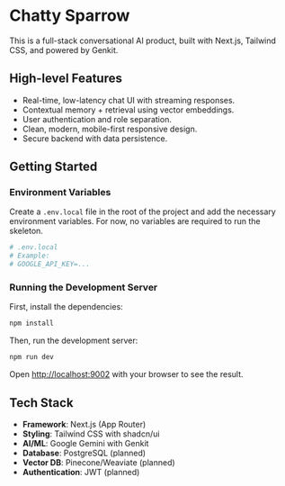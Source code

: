 # Chatty Sparrow

This is a full-stack conversational AI product, built with Next.js, Tailwind CSS, and powered by Genkit.

## High-level Features

- Real-time, low-latency chat UI with streaming responses.
- Contextual memory + retrieval using vector embeddings.
- User authentication and role separation.
- Clean, modern, mobile-first responsive design.
- Secure backend with data persistence.

## Getting Started

### Environment Variables

Create a `.env.local` file in the root of the project and add the necessary environment variables. For now, no variables are required to run the skeleton.

```bash
# .env.local
# Example:
# GOOGLE_API_KEY=...
```

### Running the Development Server

First, install the dependencies:

```bash
npm install
```

Then, run the development server:

```bash
npm run dev
```

Open [http://localhost:9002](http://localhost:9002) with your browser to see the result.

## Tech Stack

- **Framework**: Next.js (App Router)
- **Styling**: Tailwind CSS with shadcn/ui
- **AI/ML**: Google Gemini with Genkit
- **Database**: PostgreSQL (planned)
- **Vector DB**: Pinecone/Weaviate (planned)
- **Authentication**: JWT (planned)
